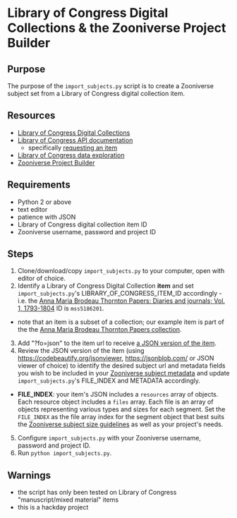 # Library of Congress Digital Collections & the Zooniverse Project Builder

## Purpose

The purpose of the `import_subjects.py` script is to create a Zooniverse subject set from a Library of Congress digital collection item.

## Resources

- [Library of Congress Digital Collections](https://www.loc.gov/collections/)
- [Library of Congress API documentation](https://libraryofcongress.github.io/data-exploration/index.html)
  - specifically [requesting an item](https://libraryofcongress.github.io/data-exploration/requests.html#requesting-a-specific-item)
- [Library of Congress data exploration](https://github.com/LibraryOfCongress/data-exploration)
- [Zooniverse Project Builder](https://www.zooniverse.org/lab)

## Requirements

- Python 2 or above
- text editor
- patience with JSON
- Library of Congress digital collection item ID
- Zooniverse username, password and project ID

## Steps

1. Clone/download/copy `import_subjects.py` to your computer, open with editor of choice.
2. Identify a Library of Congress Digital Collection **item** and set `import_subjects.py`'s LIBRARY_OF_CONGRESS_ITEM_ID accordingly - i.e. the [Anna Maria Brodeau Thornton Papers: Diaries and journals; Vol. 1, 1793-1804](https://www.loc.gov/item/mss5186201) ID is `mss5186201`.
  - note that an item is a subset of a collection; our example item is part of the the [Anna Maria Brodeau Thornton Papers collection](https://www.loc.gov/collections/anna-maria-brodeau-thornton-papers/).
3. Add "?fo=json" to the item url to receive [a JSON version of the item](https://www.loc.gov/item/mss5186201?fo=json).
4. Review the JSON version of the item (using https://codebeautify.org/jsonviewer, https://jsonblob.com/ or JSON viewer of choice) to identify the desired subject url and metadata fields you wish to be included in your [Zooniverse subject metadata](https://www.zooniverse.org/help#subjects) and update `import_subjects.py`'s FILE_INDEX and METADATA accordingly.
  - **FILE_INDEX**: your item's JSON includes a `resources` array of objects. Each resource object includes a `files` array. Each file is an array of objects representing various types and sizes for each segment. Set the `FILE_INDEX` as the file array index for the segment object that best suits the [Zooniverse subject size guidelines](https://www.zooniverse.org/talk/18/593574?comment=987125&page=1) as well as your project's needs.
5. Configure `import_subjects.py` with your Zooniverse username, password and project ID.
6. Run `python import_subjects.py`.

## Warnings

- the script has only been tested on Library of Congress "manuscript/mixed material" items
- this is a hackday project
